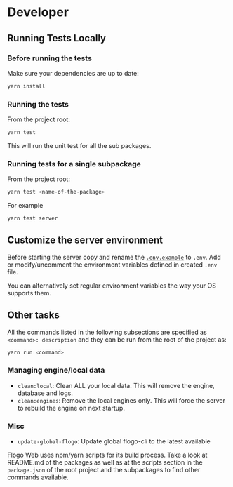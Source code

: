 # Developer

## Running Tests Locally

### Before running the tests

Make sure your dependencies are up to date:

```sh
yarn install
```

### Running the tests

From the project root:

```sh
yarn test
```

This will run the unit test for all the sub packages.

### Running tests for a single subpackage

From the project root:

```sh
yarn test <name-of-the-package>
```

For example

```sh
yarn test server
```

## Customize the server environment

Before starting the server copy and rename the [`.env.example`](/.env.example) to `.env`. Add or modify/uncomment
the environment variables defined in created `.env` file.

You can alternatively set regular environment variables the way your OS supports them.

## Other tasks

All the commands listed in the following subsections are specified as `<command>: description` and they can be run from
the root of the project as:

```sh
yarn run <command>
```

### Managing engine/local data

- `clean:local`: Clean ALL your local data. This will remove the engine, database and logs.
- `clean:engines`: Remove the local engines only. This will force the server to rebuild the engine on next startup.

### Misc

- `update-global-flogo`: Update global flogo-cli to the latest available

Flogo Web uses npm/yarn scripts for its build process. Take a look at README.md of the packages as well as at the scripts section
in the `package.json` of the root project and the subpackages to find other commands available.
